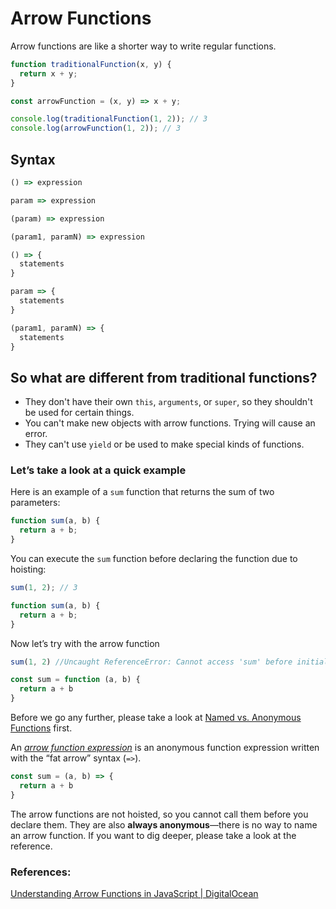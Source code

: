 # Arrow Functions

Arrow functions are like a shorter way to write regular functions.

```jsx
function traditionalFunction(x, y) {
  return x + y;
}

const arrowFunction = (x, y) => x + y;

console.log(traditionalFunction(1, 2)); // 3
console.log(arrowFunction(1, 2)); // 3
```

## Syntax

```jsx
() => expression

param => expression

(param) => expression

(param1, paramN) => expression

() => {
  statements
}

param => {
  statements
}

(param1, paramN) => {
  statements
}
```

## So what are different from traditional functions?

- They don't have their own `this`, `arguments`, or `super`, so they shouldn't be used for certain things.
- You can't make new objects with arrow functions. Trying will cause an error.
- They can't use `yield` or be used to make special kinds of functions.

### Let’s take a look at a quick example

Here is an example of a `sum` function that returns the sum of two parameters:

```jsx
function sum(a, b) {
  return a + b;
}
```

You can execute the `sum` function before declaring the function due to hoisting:

```jsx
sum(1, 2); // 3

function sum(a, b) {
  return a + b;
}
```

Now let’s try with the arrow function

```jsx
sum(1, 2) //Uncaught ReferenceError: Cannot access 'sum' before initialization

const sum = function (a, b) {
  return a + b
}
```

Before we go any further, please take a look at [Named vs. Anonymous Functions](Named%20vs%20Anonymous%20Functions%2041d874f87dd64f809eda66f39d6c35f9.md) first.

An *[arrow function expression](https://www.digitalocean.com/community/tutorials/how-to-define-functions-in-javascript#arrow-functions)* is an anonymous function expression written with the “fat arrow” syntax (`=>`).

```jsx
const sum = (a, b) => {
  return a + b
}
```

The arrow functions are not hoisted, so you cannot call them before you declare them. They are also **always anonymous**—there is no way to name an arrow function. If you want to dig deeper, please take a look at the reference.

### References:

[Understanding Arrow Functions in JavaScript  | DigitalOcean](https://www.digitalocean.com/community/tutorials/understanding-arrow-functions-in-javascript)